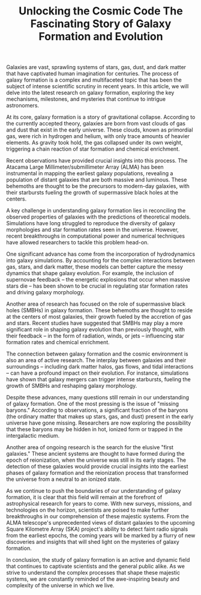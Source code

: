 ﻿---
title: "Unlocking the Cosmic Code The Fascinating Story of Galaxy Formation and Evolution"
description: "Explore the mysteries of the cosmos with cutting-edge space science discoveries, astronomical breakthroughs, and the latest research in space exploration."
pubDate: 2025-07-01
category: "space"
tags: []
image: "/assets/blog-placeholder-1.svg"
---

Galaxies are vast, sprawling systems of stars, gas, dust, and dark matter that have captivated human imagination for centuries. The process of galaxy formation is a complex and multifaceted topic that has been the subject of intense scientific scrutiny in recent years. In this article, we will delve into the latest research on galaxy formation, exploring the key mechanisms, milestones, and mysteries that continue to intrigue astronomers.

At its core, galaxy formation is a story of gravitational collapse. According to the currently accepted theory, galaxies are born from vast clouds of gas and dust that exist in the early universe. These clouds, known as primordial gas, were rich in hydrogen and helium, with only trace amounts of heavier elements. As gravity took hold, the gas collapsed under its own weight, triggering a chain reaction of star formation and chemical enrichment.

Recent observations have provided crucial insights into this process. The Atacama Large Millimeter/submillimeter Array (ALMA) has been instrumental in mapping the earliest galaxy populations, revealing a population of distant galaxies that are both massive and luminous. These behemoths are thought to be the precursors to modern-day galaxies, with their starbursts fueling the growth of supermassive black holes at the centers.

A key challenge in understanding galaxy formation lies in reconciling the observed properties of galaxies with the predictions of theoretical models. Simulations have long struggled to reproduce the diversity of galaxy morphologies and star formation rates seen in the universe. However, recent breakthroughs in computational power and numerical techniques have allowed researchers to tackle this problem head-on.

One significant advance has come from the incorporation of hydrodynamics into galaxy simulations. By accounting for the complex interactions between gas, stars, and dark matter, these models can better capture the messy dynamics that shape galaxy evolution. For example, the inclusion of supernovae feedback – the energetic explosions that occur when massive stars die – has been shown to be crucial in regulating star formation rates and driving galaxy morphology.

Another area of research has focused on the role of supermassive black holes (SMBHs) in galaxy formation. These behemoths are thought to reside at the centers of most galaxies, their growth fueled by the accretion of gas and stars. Recent studies have suggested that SMBHs may play a more significant role in shaping galaxy evolution than previously thought, with their feedback – in the form of radiation, winds, or jets – influencing star formation rates and chemical enrichment.

The connection between galaxy formation and the cosmic environment is also an area of active research. The interplay between galaxies and their surroundings – including dark matter halos, gas flows, and tidal interactions – can have a profound impact on their evolution. For instance, simulations have shown that galaxy mergers can trigger intense starbursts, fueling the growth of SMBHs and reshaping galaxy morphology.

Despite these advances, many questions still remain in our understanding of galaxy formation. One of the most pressing is the issue of "missing baryons." According to observations, a significant fraction of the baryons (the ordinary matter that makes up stars, gas, and dust) present in the early universe have gone missing. Researchers are now exploring the possibility that these baryons may be hidden in hot, ionized form or trapped in the intergalactic medium.

Another area of ongoing research is the search for the elusive "first galaxies." These ancient systems are thought to have formed during the epoch of reionization, when the universe was still in its early stages. The detection of these galaxies would provide crucial insights into the earliest phases of galaxy formation and the reionization process that transformed the universe from a neutral to an ionized state.

As we continue to push the boundaries of our understanding of galaxy formation, it is clear that this field will remain at the forefront of astrophysical research for years to come. With new surveys, missions, and technologies on the horizon, scientists are poised to make further breakthroughs in our comprehension of these majestic systems. From the ALMA telescope's unprecedented views of distant galaxies to the upcoming Square Kilometre Array (SKA) project's ability to detect faint radio signals from the earliest epochs, the coming years will be marked by a flurry of new discoveries and insights that will shed light on the mysteries of galaxy formation.

In conclusion, the study of galaxy formation is an active and dynamic field that continues to captivate scientists and the general public alike. As we strive to understand the complex processes that shape these majestic systems, we are constantly reminded of the awe-inspiring beauty and complexity of the universe in which we live.
